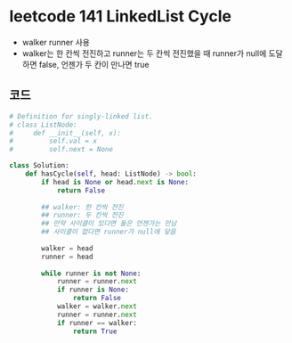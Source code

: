 # leetcode 141 LinkedList Cycle

- walker runner 사용
- walker는 한 칸씩 전진하고 runner는 두 칸씩  전진했을 때 runner가 null에 도달하면 false, 언젠가 두 칸이 만나면 true



## 코드

```python
# Definition for singly-linked list.
# class ListNode:
#     def __init__(self, x):
#         self.val = x
#         self.next = None

class Solution:
    def hasCycle(self, head: ListNode) -> bool:
        if head is None or head.next is None:
            return False
        
        ## walker: 한 칸씩 전진
        ## runner: 두 칸씩 전진
        ## 만약 사이클이 있다면 둘은 언젠가는 만남
        ## 사이클이 없다면 runner가 null에 닿음
        
        walker = head
        runner = head
        
        while runner is not None:
            runner = runner.next
            if runner is None:
                return False
            walker = walker.next
            runner = runner.next
            if runner == walker:
                return True
```

